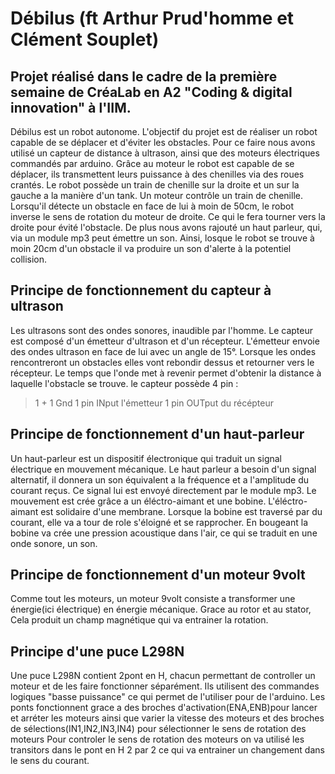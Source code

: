 # Débilus (ft Arthur Prud'homme et Clément Souplet)
## Projet réalisé dans le cadre de la première semaine de CréaLab en A2 "Coding & digital innovation" à l'IIM.

Débilus est un robot autonome. L'objectif du projet est de réaliser un robot capable de se déplacer et d'éviter les obstacles.
Pour ce faire nous avons utilisé un capteur de distance à ultrason, ainsi que des moteurs électriques commandés par arduino.
Grâce au moteur le robot est capable de se déplacer, ils transmettent leurs puissance à des chenilles via des roues crantés.
Le robot possède un train de chenille sur la droite et un sur la gauche a la manière d'un tank. Un moteur contrôle un train de chenille.
Lorsqu'il détecte un obstacle en face de lui à moin de 50cm, le robot inverse le sens de rotation du moteur de droite. Ce qui le fera tourner vers la droite pour évité l'obstacle.
De plus nous avons rajouté un haut parleur, qui, via un module mp3 peut émettre un son.
Ainsi, losque le robot se trouve à moin  20cm d'un obstacle il va produire un son d'alerte à la potentiel collision.

## Principe de fonctionnement du capteur à ultrason
Les ultrasons sont des ondes sonores, inaudible par l'homme.
Le capteur est composé d'un émetteur d'ultrason et d'un récepteur.
L'émetteur envoie des ondes ultrason en face de lui avec un angle de 15°.
Lorsque les ondes rencontreront un obstacles elles vont rebondir dessus et retourner vers le récepteur.
Le temps que l'onde met à revenir permet d'obtenir la distance à laquelle l'obstacle se trouve.
le capteur possède 4 pin :
>1 +
>1 Gnd
>1 pin INput l'émetteur
>1 pin OUTput du récépteur

## Principe de fonctionnement d'un haut-parleur
Un haut-parleur est un dispositif électronique qui traduit un signal électrique en mouvement mécanique.
Le haut parleur a besoin d'un signal alternatif, il donnera un son équivalent a la fréquence et a l'amplitude du courant reçus.
Ce signal lui est envoyé directement par le module mp3.
Le mouvement est crée grâce a un éléctro-aimant et une bobine. L'éléctro-aimant est solidaire d'une membrane. Lorsque la bobine est traversé par du courant, elle va a tour de role s'éloigné et se rapprocher. En bougeant la bobine va crée une pression acoustique dans l'air, ce qui se traduit en une onde sonore, un son.

## Principe de fonctionnement d'un moteur 9volt
Comme tout les moteurs, un moteur 9volt consiste a transformer une énergie(ici électrique) en énergie mécanique.
Grace au rotor et au stator, Cela produit un champ magnétique qui va entrainer la rotation.

## Principe d'une puce L298N
Une puce L298N contient 2pont en H, chacun permettant de controller un moteur et de les faire fonctionner séparément.
Ils utilisent des commandes logiques "basse puissance" ce qui permet de l'utiliser pour de l'arduino.
Les ponts fonctionnent grace a des broches d'activation(ENA,ENB)pour lancer et arréter les moteurs ainsi que varier la vitesse des moteurs
et des broches de sélections(IN1,IN2,IN3,IN4) pour sélectionner le sens de rotation des moteurs
Pour controler le sens de rotation des moteurs on va utilisé les transitors dans le pont en H 2 par 2 ce qui va entrainer un changement dans le sens du courant.
